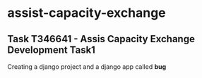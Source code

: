 # assist-capacity-exchange
## Task T346641 - Assis Capacity Exchange Development Task1
Creating a django project and a django app called **bug**
